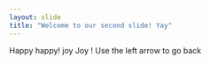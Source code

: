 ```yaml
---
layout: slide
title: "Welcome to our second slide! Yay"
---
```

Happy happy! joy Joy !
Use the left arrow to go back
